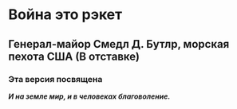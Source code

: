 

# Война это рэкет
<!--# War Is A Racket-->

## Генерал-майор Смедл Д. Бутлр, морская пехота США (В отставке)
<!--## Major General Smedley D. Butler, USMC Ret.-->

### Эта версия посвящена
***И на земле мир, и в человеках благоволение.***
<!--### This version is dedicated to: -->
<!--***Peace on Earth, Good Will Toward Mankind***-->

